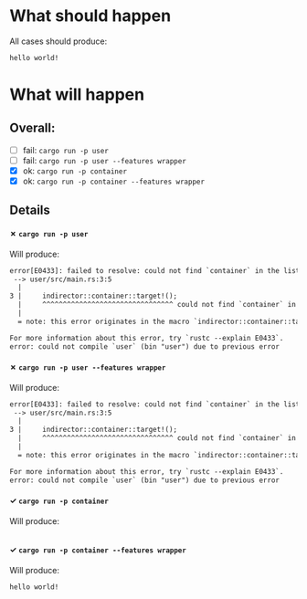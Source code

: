 # What should happen

All cases should produce:

```txt
hello world!
```

# What will happen

## Overall:

- [ ] fail: `cargo run -p user`
- [ ] fail: `cargo run -p user --features wrapper`
- [x] ok: `cargo run -p container`
- [x] ok: `cargo run -p container --features wrapper`

 ## Details
#### ✗ `cargo run -p user`

Will produce:

```txt
error[E0433]: failed to resolve: could not find `container` in the list of imported crates
 --> user/src/main.rs:3:5
  |
3 |     indirector::container::target!();
  |     ^^^^^^^^^^^^^^^^^^^^^^^^^^^^^^^^ could not find `container` in the list of imported crates
  |
  = note: this error originates in the macro `indirector::container::target` (in Nightly builds, run with -Z macro-backtrace for more info)

For more information about this error, try `rustc --explain E0433`.
error: could not compile `user` (bin "user") due to previous error
```

#### ✗ `cargo run -p user --features wrapper`

Will produce:

```txt
error[E0433]: failed to resolve: could not find `container` in the list of imported crates
 --> user/src/main.rs:3:5
  |
3 |     indirector::container::target!();
  |     ^^^^^^^^^^^^^^^^^^^^^^^^^^^^^^^^ could not find `container` in the list of imported crates
  |
  = note: this error originates in the macro `indirector::container::target` (in Nightly builds, run with -Z macro-backtrace for more info)

For more information about this error, try `rustc --explain E0433`.
error: could not compile `user` (bin "user") due to previous error
```

#### ✓ `cargo run -p container`

Will produce:

```txt
```

#### ✓ `cargo run -p container --features wrapper`

Will produce:

```txt
hello world!
```

